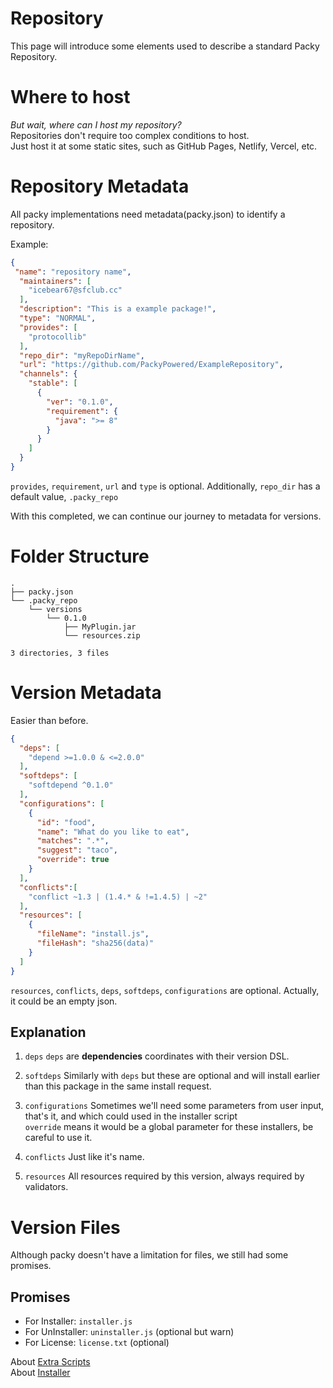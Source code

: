 # Repository

This page will introduce some elements used to describe a standard Packy Repository.

# Where to host

*But wait, where can I host my repository?*  
Repositories don't require too complex conditions to host.  
Just host it at some static sites, such as GitHub Pages, Netlify, Vercel, etc.

# Repository Metadata

All packy implementations need metadata(packy.json) to identify a repository.

Example:
```json
{
 "name": "repository name",
  "maintainers": [
    "icebear67@sfclub.cc"
  ],
  "description": "This is a example package!",
  "type": "NORMAL",
  "provides": [
    "protocollib"
  ],
  "repo_dir": "myRepoDirName",
  "url": "https://github.com/PackyPowered/ExampleRepository",
  "channels": {
    "stable": [
      {
        "ver": "0.1.0",
        "requirement": {
          "java": ">= 8"
        }
      }
    ]
  }
}
```  

`provides`, `requirement`, `url` and  `type` is optional. Additionally, `repo_dir` has a default value, `.packy_repo`

With this completed, we can continue our journey to metadata for versions.

# Folder Structure
```
.
├── packy.json
└── .packy_repo
    └── versions
        └── 0.1.0
            ├── MyPlugin.jar
            └── resources.zip

3 directories, 3 files
```

# Version Metadata

Easier than before.

```json
{
  "deps": [
    "depend >=1.0.0 & <=2.0.0"
  ],
  "softdeps": [
    "softdepend ^0.1.0"
  ],
  "configurations": [
    {
      "id": "food",
      "name": "What do you like to eat",
      "matches": ".*",
      "suggest": "taco",
      "override": true
    }
  ],
  "conflicts":[
    "conflict ~1.3 | (1.4.* & !=1.4.5) | ~2"
  ],
  "resources": [
    {
      "fileName": "install.js",
      "fileHash": "sha256(data)"
    }
  ]
}
```
`resources`, `conflicts`, `deps`, `softdeps`, `configurations` are optional. Actually, it could be an empty json.

## Explanation

1. `deps`
`deps` are **dependencies** coordinates with their version DSL.

2. `softdeps`
Similarly with `deps` but these are optional and will install earlier than this package in the same install request.

3. `configurations`
Sometimes we'll need some parameters from user input, that's it, and which could used in the installer script  
`override` means it would be a global parameter for these installers, be careful to use it.

4. `conflicts`
Just like it's name.

5. `resources`
All resources required by this version, always required by validators.

# Version Files
Although packy doesn't have a limitation for files, we still had some promises.

## Promises

- For Installer: `installer.js`
- For UnInstaller: `uninstaller.js` (optional but warn)
- For License: `license.txt` (optional)

About [Extra Scripts](./ExtraScript.md)  
About [Installer](./Installer.md)